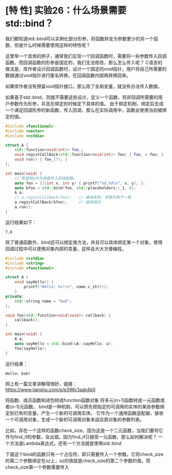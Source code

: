 # [特 性] 实验26：什么场景需要std::bind？

我们都知道std::bind可以实例化部分形参，将函数转变为参数更少的另一个函数，但是什么时候需要使用这样的特性呢？

这里举一个具体的例子，通常我们实现一个回调函数时，需要将一些参数传入回调函数，而回调函数的形参是固定的，我们无法修改，那么怎么传入呢？
C语言的做法是，库作者设计回调函数时，设计一个固定的void指针，用户将自己所需要的数据通过void指针进行匿名转换，在回调函数内部再转换回来。

如果库作者没有预留void指针接口，那么除了全局变量，就没有办法传入数据。

如果基于std::bind，则就不需要这些设计，定义一个函数，将非回调所需要的用户参数作为形参，并且在绑定的时候定下具体的值。
由于绑定机制，绑定后生成一个满足回调形参的新函数，传入回调，那么在实际调用中，函数会使用当初被绑定的值。

```cpp
#include <functional>
#include <vector>
#include <cstdio>

struct A {
    std::function<void(int)> foo_;
    void registCallBack(std::function<void(int)> foo) { foo_ = foo; }
    void run() { foo_(7); }
};

int main(void) {
    // 希望把y作为参数传入回调函数。
    auto foo = [](int x, int y) { printf("%d,%d\n", x, y); };
    auto bfoo = std::bind(foo, std::placeholders::_1, 8);
    A a;
    // a.registCallBack(foo);   // 编译失败，参数列表不一致
    a.registCallBack(bfoo);     // 编译成功
    a.run();
}
```

运行结果如下：

```
7,8
```

除了普通函数外，bind还可以绑定类方法，并且可以具体绑定某一个对象，使得回调过程中可以使用对象内部的变量，这样会大大方便编程。

```cpp
#include <cstdio>
#include <string>
#include <functional>

struct A {      
    void sayHello() {  
        printf("Hello: %s!\n", name.c_str());
    }           
private:  
    std::string name = "bob";  
};

void foo(std::function<void(void)> callback) {
    callback();
}

int main(void) {  
    A a;
    auto sayHello = std::bind(&A::sayHello, a);  
    foo(sayHello);
}
```

运行结果：

```
Hello: bob!
```


网上有一篇文章讲解得很好，链接：https://www.jianshu.com/p/e396c1aab4b0

将函数、成员函数和闭包转成function函数对象 将多元(n>1)函数转成一元函数或者(n-1)元函数。 bind是一种机制，可以预先把指定的可调用的实体的某些参数绑定到已有的变量，产生一个新的可调用实体。 它作为一个通用函数适配器，接收一个可调用对象，生成一个新的可调用对象来适应原对象的参数列表。

比如，存在一个这样的函数check_size，因为这是一个二元函数，当我们要将它作为find_if的参数，会出错。因为find_if只接受一元函数，那么如何解决呢？ 一个方法是Lambda表达式，还有一个方法就是使用std::bind

下面这个bind的函数只有一个占位符，即只需要传入一个参数。它将check_size的第二个参数绑定在sz上，sz的值就是check_size的第二个参数的值，而check_size第一个参数需要传入